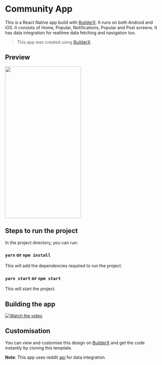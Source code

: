# Community App

This is a React Native app build with [BuilderX](https://builderx.io/). It runs on both Android and iOS. It consists of Home, Popular, Notifications, Popular and Post screens. It has data integration for realtime data fetching and navigation too.

> This app was created using [BuilderX](https://builderx.io/).

## Preview

<img src="./screenshot/community-app.gif" width="250" height="500" />

## Steps to run the project

In the project directory, you can run:

### `yarn` or `npm install`

This will add the dependencies required to run the project.

### `yarn start` or `npm start`

This will start the project.

## Building the app

[![Watch the video](https://img.youtube.com/vi/qZNkrX872Kw/maxresdefault.jpg)](https://www.youtube.com/qZNkrX872Kw)

## Customisation

You can view and customise this design on [BuilderX](https://builderx.io/app/p98ci1j5npwowo4kggo88kkwcw04sc) and get the code instantly by cloning this template.

**Note**: This app uses reddit [api](<[https://www.reddit.com/wiki/api](https://www.reddit.com/wiki/api)>) for data integration.
